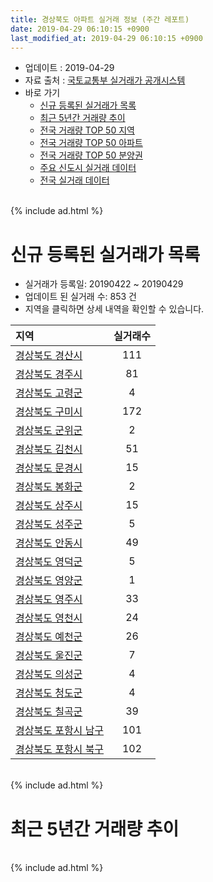 ```yaml
---
title: 경상북도 아파트 실거래 정보 (주간 레포트)
date: 2019-04-29 06:10:15 +0900
last_modified_at: 2019-04-29 06:10:15 +0900
---
```


* 업데이트 : 2019-04-29
* 자료 출처 : [국토교통부 실거래가 공개시스템](http://rt.molit.go.kr)
* 바로 가기
    * [신규 등록된 실거래가 목록](#신규-등록된-실거래가-목록)
    * [최근 5년간 거래량 추이](#최근-5년간-거래량-추이)
    * [전국 거래량 TOP 50 지역](https://inasie.github.io/apt-trade-info/최근-3개월-전국에서-가장-거래가-많이-발생한-지역)
    * [전국 거래량 TOP 50 아파트](https://inasie.github.io/apt-trade-info/최근-3개월-전국에서-가장-거래가-많이-발생한-아파트)
    * [전국 거래량 TOP 50 분양권](https://inasie.github.io/apt-trade-info/최근-3개월-전국에서-가장-거래가-많이-발생한-분양권)
    * [주요 신도시 실거래 데이터](https://inasie.github.io/apt-trade-info/주요-신도시)
    * [전국 실거래 데이터](https://inasie.github.io/apt-trade-info/전국)

<br>
{% include ad.html %}
<br>

# 신규 등록된 실거래가 목록
* 실거래가 등록일: 20190422 ~ 20190429
* 업데이트 된 실거래 수: 853 건
* 지역을 클릭하면 상세 내역을 확인할 수 있습니다.


|지역|실거래수|
|:---|:---:|
|[경상북도 경산시](https://inasie.github.io/apt-trade-info/경상북도-경산시)|111|
|[경상북도 경주시](https://inasie.github.io/apt-trade-info/경상북도-경주시)|81|
|[경상북도 고령군](https://inasie.github.io/apt-trade-info/경상북도-고령군)|4|
|[경상북도 구미시](https://inasie.github.io/apt-trade-info/경상북도-구미시)|172|
|[경상북도 군위군](https://inasie.github.io/apt-trade-info/경상북도-군위군)|2|
|[경상북도 김천시](https://inasie.github.io/apt-trade-info/경상북도-김천시)|51|
|[경상북도 문경시](https://inasie.github.io/apt-trade-info/경상북도-문경시)|15|
|[경상북도 봉화군](https://inasie.github.io/apt-trade-info/경상북도-봉화군)|2|
|[경상북도 상주시](https://inasie.github.io/apt-trade-info/경상북도-상주시)|15|
|[경상북도 성주군](https://inasie.github.io/apt-trade-info/경상북도-성주군)|5|
|[경상북도 안동시](https://inasie.github.io/apt-trade-info/경상북도-안동시)|49|
|[경상북도 영덕군](https://inasie.github.io/apt-trade-info/경상북도-영덕군)|5|
|[경상북도 영양군](https://inasie.github.io/apt-trade-info/경상북도-영양군)|1|
|[경상북도 영주시](https://inasie.github.io/apt-trade-info/경상북도-영주시)|33|
|[경상북도 영천시](https://inasie.github.io/apt-trade-info/경상북도-영천시)|24|
|[경상북도 예천군](https://inasie.github.io/apt-trade-info/경상북도-예천군)|26|
|[경상북도 울진군](https://inasie.github.io/apt-trade-info/경상북도-울진군)|7|
|[경상북도 의성군](https://inasie.github.io/apt-trade-info/경상북도-의성군)|4|
|[경상북도 청도군](https://inasie.github.io/apt-trade-info/경상북도-청도군)|4|
|[경상북도 칠곡군](https://inasie.github.io/apt-trade-info/경상북도-칠곡군)|39|
|[경상북도 포항시 남구](https://inasie.github.io/apt-trade-info/경상북도-포항시-남구)|101|
|[경상북도 포항시 북구](https://inasie.github.io/apt-trade-info/경상북도-포항시-북구)|102|


<br>
{% include ad.html %}
<br>

# 최근 5년간 거래량 추이


<div style="width:100%;">
    <canvas id="deal_progress" height="200"></canvas>
</div>

<script>
new Chart(document.getElementById("deal_progress"), {
    type: 'line',
    data: {
        labels: ['201404','201405','201406','201407','201408','201409','201410','201411','201412','201501','201502','201503','201504','201505','201506','201507','201508','201509','201510','201511','201512','201601','201602','201603','201604','201605','201606','201607','201608','201609','201610','201611','201612','201701','201702','201703','201704','201705','201706','201707','201708','201709','201710','201711','201712','201801','201802','201803','201804','201805','201806','201807','201808','201809','201810','201811','201812','201901','201902','201903','201904'],
        datasets: [{
            label: '매매',
            pointRadius: 1,
            data: [2251, 2079, 1994, 2061, 2066, 2582, 2725, 2240, 1917, 2576, 2122, 3290, 2783, 2191, 2228, 2068, 1910, 2024, 2218, 1651, 1424, 1355, 1412, 1885, 1603, 1458, 1648, 1595, 1701, 1508, 1884, 1669, 1527, 1278, 1742, 1841, 1526, 1663, 1871, 1796, 1883, 1888, 1614, 1666, 1508, 2194, 1990, 2521, 1849, 1883, 1960, 1675, 1841, 1728, 2162, 1736, 1644, 1821, 1763, 1834, 893],
            borderColor: "rgba(255, 201, 14, 1)",
            backgroundColor: "rgba(255, 201, 14, 0.5)",
            fill: false,
            lineTension: 0
        },{
            label: '전월세',
            pointRadius: 1,
            data: [1312, 1211, 1141, 1201, 1043, 1187, 1240, 1232, 1111, 1413, 1292, 1385, 1319, 1299, 1171, 1234, 1176, 1062, 1257, 1117, 1310, 1622, 1749, 1579, 1332, 1314, 1293, 1186, 1200, 1025, 1286, 1229, 1325, 1449, 1835, 1430, 1262, 1225, 1398, 1462, 1599, 1527, 1298, 1474, 1553, 1967, 1803, 1886, 1556, 1535, 1439, 1423, 1422, 1254, 1573, 1356, 1580, 2060, 1983, 1579, 737],
            borderColor: "rgba(0, 141, 185, 1)",
            backgroundColor: "rgba(0, 141, 185, 0.5)",
            fill: false,
            lineTension: 0
        }
        ]
    },
    options: {
        responsive: true,
        title: {
            display: false
        },
        tooltips: {
            mode: 'index',
            intersect: false
        },
        hover: {
            mode: 'nearest',
            intersect: true
        },
        scales: {
            xAxes: [{
                display: true,
                scaleLabel: {
                    display: true,
                    labelString: '년/월'
                }
            }],
            yAxes: [{
                display: true,
                ticks: {
                    suggestedMin: 0,
                },
                scaleLabel: {
                    display: true,
                    labelString: '실거래 수'
                }
            }]
        }
    }
});

</script>


<br>
{% include ad.html %}
<br>

